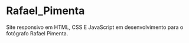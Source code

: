 # Rafael_Pimenta
Site responsivo em HTML, CSS E JavaScript em desenvolvimento para o fotógrafo Rafael Pimenta.
